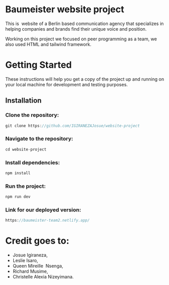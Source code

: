 

# **Baumeister website project**

This is  website of a Berlin based communication agency that specializes in helping companies and brands find their unique voice and position.

Working on this project we focused on peer programming as a team, we also used HTML and tailwind framework.

# **Getting Started**

These instructions will help you get a copy of the project up and running on your local machine for development and testing purposes.

## **Installation**

### **Clone the repository:**

```js
git clone https://github.com/IGIRANEZAJosue/website-project
```

### **Navigate to the repository:**

```js
cd website-project
```

### **Install dependencies:**

```js
npm install
```

### **Run the project:**

```js
npm run dev
```

### **Link for our deployed version:**

```js
https://baumeister-team2.netlify.app/
```

# **Credit goes to:**

- Josue Igiraneza,
- Leslie Isaro,
- Queen Mireille  Nsenga,
- Richard Musime,
- Christelle Alexia Nizeyimana.

